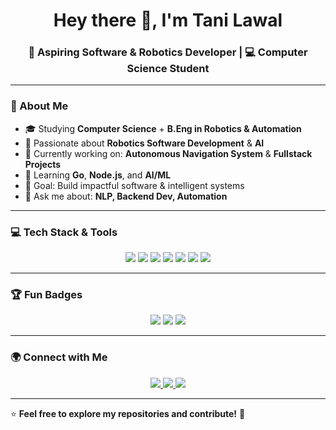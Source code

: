 <!-- Profile Header -->
<h1 align="center">Hey there 👋, I'm Tani Lawal</h1>
<h3 align="center">🚀 Aspiring Software & Robotics Developer | 💻 Computer Science Student</h3>

---

<!-- About Me -->
### 🌟 About Me  
- 🎓 Studying **Computer Science** + **B.Eng in Robotics & Automation**  
- 🤖 Passionate about **Robotics Software Development** & **AI**  
- 🔭 Currently working on: **Autonomous Navigation System** & **Fullstack Projects**  
- 🌱 Learning **Go**, **Node.js**, and **AI/ML**  
- 🎯 Goal: Build impactful software & intelligent systems  
- 💬 Ask me about: **NLP, Backend Dev, Automation**  

---

<!-- Tech Stack -->
### 💻 Tech Stack & Tools  
<p align="center">
  <img src="https://img.shields.io/badge/Code-Python-blue?style=for-the-badge&logo=python&logoColor=white" />
  <img src="https://img.shields.io/badge/Code-Go-29BEB0?style=for-the-badge&logo=go&logoColor=white" />
  <img src="https://img.shields.io/badge/Code-JavaScript-yellow?style=for-the-badge&logo=javascript&logoColor=black" />
  <img src="https://img.shields.io/badge/Frontend-React-61DAFB?style=for-the-badge&logo=react&logoColor=black" />
  <img src="https://img.shields.io/badge/Backend-Node.js-green?style=for-the-badge&logo=node.js&logoColor=white" />
  <img src="https://img.shields.io/badge/Database-PostgreSQL-336791?style=for-the-badge&logo=postgresql&logoColor=white" />
  <img src="https://img.shields.io/badge/Cloud-Supabase-3ECF8E?style=for-the-badge&logo=supabase&logoColor=white" />
</p>

---


<!-- Fun Badges -->
### 🏆 Fun Badges  
<p align="center">
  <img src="https://img.shields.io/badge/Loves-Coffee-brown?style=for-the-badge&logo=buymeacoffee&logoColor=white" />
  <img src="https://img.shields.io/badge/Plays-Chess-blueviolet?style=for-the-badge&logo=chess-dot-com&logoColor=white" />
  <img src="https://img.shields.io/badge/Codes-At%20Night-black?style=for-the-badge&logo=github&logoColor=white" />
</p>

---

<!-- Connect -->
### 🌍 Connect with Me  
<p align="center">
  <a href="https://linkedin.com/in/tani-lawal" target="_blank">
    <img src="https://img.shields.io/badge/LinkedIn-0077B5?style=for-the-badge&logo=linkedin&logoColor=white" />
  </a>
  <a href="mailto:tanilawal44@gmail.com">
    <img src="https://img.shields.io/badge/Email-D14836?style=for-the-badge&logo=gmail&logoColor=white" />
  </a>
  <a href="https://github.com/tani-lawal">
    <img src="https://img.shields.io/badge/GitHub-000000?style=for-the-badge&logo=github&logoColor=white" />
  </a>
</p>

---

⭐ **Feel free to explore my repositories and contribute!** 🚀
